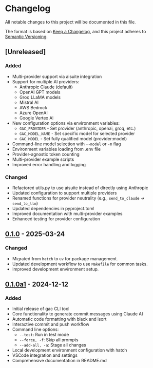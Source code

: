 <!-- markdownlint-disable MD024-->

# Changelog

All notable changes to this project will be documented in this file.

The format is based on [Keep a Changelog](https://keepachangelog.com/en/1.0.0/),
and this project adheres to [Semantic Versioning](https://semver.org/spec/v2.0.0.html).

## [Unreleased]

### Added

- Multi-provider support via aisuite integration
- Support for multiple AI providers:
  - Anthropic Claude (default)
  - OpenAI GPT models
  - Groq LLaMA models
  - Mistral AI
  - AWS Bedrock
  - Azure OpenAI
  - Google Vertex AI
- New configuration options via environment variables:
  - `GAC_PROVIDER` - Set provider (anthropic, openai, groq, etc.)
  - `GAC_MODEL_NAME` - Set specific model for selected provider
  - `GAC_MODEL` - Set fully qualified model (provider:model)
- Command-line model selection with `--model` or `-m` flag
- Environment variables loading from .env file
- Provider-agnostic token counting
- Multi-provider example scripts
- Improved error handling and logging

### Changed

- Refactored utils.py to use aisuite instead of directly using Anthropic
- Updated configuration to support multiple providers
- Renamed functions for provider neutrality (e.g., `send_to_claude` → `send_to_llm`)
- Updated dependencies in pyproject.toml
- Improved documentation with multi-provider examples
- Enhanced testing for provider configuration

## [0.1.0] - 2025-03-24

### Changed

- Migrated from `hatch` to `uv` for package management.
- Updated development workflow to use `Makefile` for common tasks.
- Improved development environment setup.

## [0.1.0a1] - 2024-12-12

### Added

- Initial release of gac CLI tool
- Core functionality to generate commit messages using Claude AI
- Automatic code formatting with black and isort
- Interactive commit and push workflow
- Command line options:
  - `--test`: Run in test mode
  - `--force, -f`: Skip all prompts
  - `--add-all, -a`: Stage all changes
- Local development environment configuration with hatch
- VSCode integration and settings
- Comprehensive documentation in README.md

[0.1.0]: https://github.com/cellwebb/gac/releases/tag/v0.1.0
[0.1.0a1]: https://github.com/cellwebb/gac/releases/tag/v0.1.0a1
